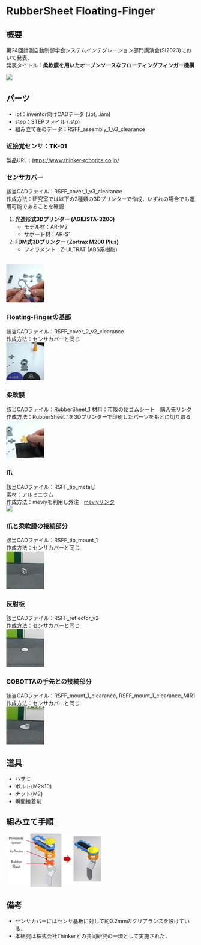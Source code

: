 # RubberSheet Floating-Finger 

## 概要
第24回計測自動制御学会システムインテグレーション部門講演会(SI2023)において発表．<br>
発表タイトル：**柔軟膜を用いたオープンソースなフローティングフィンガー機構**

<!-- ![Overview](/images/SI2023_fig_overview.png) -->
<img width="50%" src="/images/SI2023_fig_overview.png">

## パーツ
- ipt：inventor向けCADデータ (.ipt, .iam)
- step：STEPファイル (.stp)
- 組み立て後のデータ：RSFF_assembly_1_v3_clearance

### 近接覚センサ：TK-01
製品URL：https://www.thinker-robotics.co.jp/

### センサカバー
該当CADファイル：RSFF_cover_1_v3_clearance\
作成方法：研究室では以下の2種類の3Dプリンターで作成．いずれの場合でも運用可能であることを確認．
  1. **光造形式3Dプリンター (AGILISTA-3200)**
     - モデル材：AR-M2
     - サポート材：AR-S1
  1. **FDM式3Dプリンター (Zortrax M200 Plus)**
     - フィラメント：Z-ULTRAT (ABS系樹脂)
<br>
<img width="20%" src="\images\RSFF_sensor_cover.png">

### Floating-Fingerの基部
該当CADファイル：RSFF_cover_2_v2_clearance\
作成方法：センサカバーと同じ
<br>
<img width="20%" src="\images\RSFF_base.png">

### 柔軟膜
該当CADファイル：RubberSheet_1
材料：市販の飴ゴムシート　[購入先リンク](https://www.monotaro.com/g/01013365/?t.q=%E9%A3%B4%E3%82%B4%E3%83%A0%E3%82%B7%E3%83%BC%E3%83%88)\
作成方法：RubberSheet_1を3Dプリンターで印刷したパーツをもとに切り取る
<br>
<img width="20%" src="\images\RSFF_rubber_sheet.png">

### 爪
該当CADファイル：RSFF_tip_metal_1\
素材：アルミニウム\
作成方法：meviyを利用し外注　[meviyリンク](https://meviy.misumi-ec.com/ja-jp/)
<br>
<img width="20%" src="\images\RSFF_tip.png">

### 爪と柔軟膜の接続部分
該当CADファイル：RSFF_tip_mount_1\
作成方法：センサカバーと同じ
<br>
<img width="20%" src="\images\RSFF_tipmount.png">

### 反射板
該当CADファイル：RSFF_reflector_v2\
作成方法：センサカバーと同じ
<br>
<img width="20%" src="\images\RSFF_reflector.png">

### COBOTTAの手先との接続部分
該当CADファイル：RSFF_mount_1_clearance, RSFF_mount_1_clearance_MIR1\
作成方法：センサカバーと同じ
<br>
<img width="20%" src="\images\RSFF_mount.png">

## 道具
- ハサミ
- ボルト(M2×10)
- ナット(M2)
- 瞬間接着剤

## 組み立て手順

<!-- ![組み立て](/images/SI2023_fig_CAD_2.png) -->
<img width="50%" src="/images/SI2023_fig_CAD_2.png">



## 備考
- センサカバーにはセンサ基板に対して約0.2mmのクリアランスを設けている．
- 本研究は株式会社Thinkerとの共同研究の一環として実施された．

